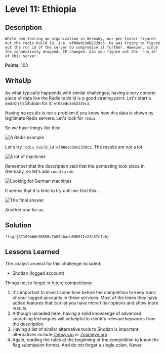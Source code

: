 Level 11: Ethiopia
==================

Description
-----------

```
While pen-testing an organization in Germany, our pen-tester figured out the redis build id, i.e. ef08edc3eb2339c3. He was trying to figure out the run id of the server to compromise it further. However, since the connectivity dropped, IP changed. Can you figure out the 'run_id' of this server.
```
**Points**: 100

WriteUp
-------

As what typically happends with similar challenges, having a very concret piece of data like the Redis build id is a good strating point. Let's start a search in Shdoan for it: `ef08edc3eb2339c3`.

Having no results is not a problem if you know how this data is shown by legitimate Redis servers. Let's look for `redis`.

So we have things like this:

![A Redis example](/res/level_12-redis_example.png)

Let's try `redis_build_id:ef08edc3eb2339c3`. The results are not a lot. 

![A lot of machines](/res/level_12-many_systems.png)

Remember that the description said that the pentesting took place in Germany, so let's add `country:de`. 

![Looking for German machines](/res/level_12-germany.png)

It seems that it is time to try until we find this…

![The final answer](/res/level_12-answer.png)

Another one for us.

Solution
--------

`flag:{57109bb0e90558c7b83bbacb098811e22e87cfdb}`

Lessons Learned
---------------

The analyst arsenal for this challenge included:

- Shodan (logged account)

Things not to forget in future competitions:

1. It's important to invest some time before the competition to keep track of your logged accounts in these services. Most of the times they have added features that can let you have more filter options and show more results.
2. Although unneded here, having a solid knowledge of advanced searching techniques will behelpful to dientify relevant keywords from the description.
3. Having a list of similar alternative tools to Shodan is important: alternatives include [Censys.io](https://censys.io) or [Zoomeye.org](http://zoomeye.org/).
3. Again, reading the rules at the beginning of the competition to know the flag submission format. And do not forget a single colon. Never.
